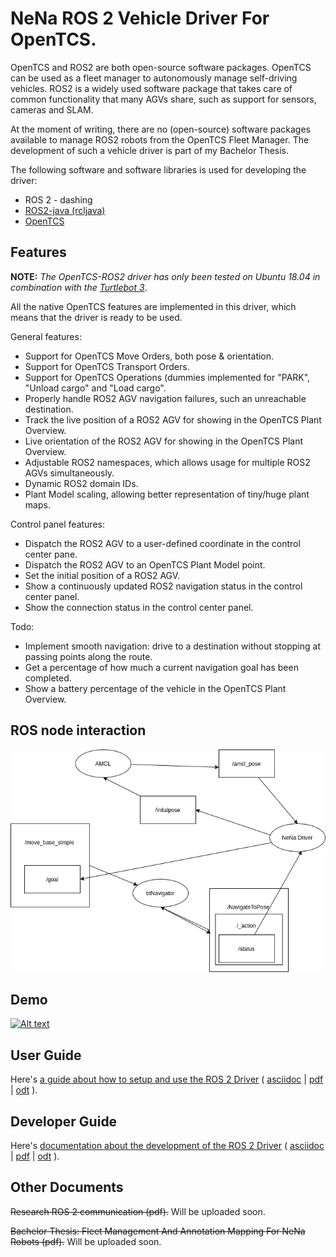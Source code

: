 # NeNa ROS 2 Vehicle Driver For OpenTCS.

OpenTCS and ROS2 are both open-source software packages. OpenTCS can be used as a fleet manager to autonomously manage self-driving vehicles. ROS2 is a widely used software package that takes care of common functionality that many AGVs share, such as support for sensors, cameras and SLAM. 

 At the moment of writing, there are no (open-source) software packages available to manage ROS2 robots from the OpenTCS Fleet Manager. The development of such a vehicle driver is part of my Bachelor Thesis.

The following software and software libraries is used for developing the driver:
* ROS 2 - dashing
* [ROS2-java (rcljava)](https://github.com/ros2-java/ros2_java)
* [OpenTCS](https://www.opentcs.org/en/index.html)

## Features
**NOTE:** *The OpenTCS-ROS2 driver has only been tested on Ubuntu 18.04 in combination with the [Turtlebot 3](http://emanual.robotis.com/docs/en/platform/turtlebot3/ros2_setup/)*.

All the native OpenTCS features are implemented in this driver, which means that the driver is ready to be used.

General features:
* Support for OpenTCS Move Orders, both pose & orientation.
* Support for OpenTCS Transport Orders.
* Support for OpenTCS Operations (dummies implemented for "PARK", "Unload cargo" and "Load cargo".
* Properly handle ROS2 AGV navigation failures, such an unreachable destination.
* Track the live position of a ROS2 AGV for showing in the OpenTCS Plant Overview.
* Live orientation of the ROS2 AGV for showing in the OpenTCS Plant Overview.
* Adjustable ROS2 namespaces, which allows usage for multiple ROS2 AGVs simultaneously.
* Dynamic ROS2 domain IDs.
* Plant Model scaling, allowing better representation of tiny/huge plant maps.


Control panel features:
* Dispatch the ROS2 AGV to a user-defined coordinate in the control center pane.
* Dispatch the ROS2 AGV to an OpenTCS Plant Model point.
* Set the initial position of a ROS2 AGV.
* Show a continuously updated ROS2 navigation status in the control center panel.
* Show the connection status in the control center panel.

Todo:

* Implement smooth navigation: drive to a destination without stopping at passing points along the route.
* Get a percentage of how much a current navigation goal has been completed.
* Show a battery percentage of the vehicle in the OpenTCS Plant Overview.

## ROS node interaction 
![Alt text](openTCS-NeNa-Documentation/src/docs/img/NeNa-ROS_interaction.png)

## Demo
[![Alt text](openTCS-NeNa-Documentation/src/docs/img/youtube_embed.png)](https://youtu.be/x_Bjo7l0uc4)

## User Guide
Here's [a guide about how to setup and use the ROS 2 Driver](openTCS-NeNa-Documentation/src/docs/user_guide/user_guide.adoc) ( [asciidoc](openTCS-NeNa-Documentation/src/docs/user_guide/user_guide.adoc) | [pdf](openTCS-NeNa-Documentation/src/docs/user_guide/user_guide.pdf) | [odt](openTCS-NeNa-Documentation/src/docs/user_guide/user_guide.odt) ).

## Developer Guide
Here's [documentation about the development of the ROS 2 Driver](openTCS-NeNa-Documentation/src/docs/developers_guide/developers_guide.adoc) ( [asciidoc](openTCS-NeNa-Documentation/src/docs/developers_guide/developers_guide.adoc) | [pdf](openTCS-NeNa-Documentation/src/docs/developers_guide/developers_guide.pdf) | [odt](openTCS-NeNa-Documentation/src/docs/developers_guide/developers_guide.odt) ).


## Other Documents
~~Research ROS 2 communication (pdf).~~ Will be uploaded soon.

~~Bachelor Thesis: Fleet Management And Annotation Mapping For NeNa Robots (pdf).~~ Will be uploaded soon.
